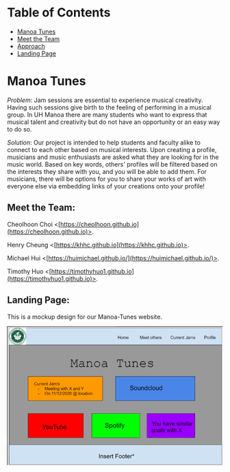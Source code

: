 
# Table of Contents

* [Manoa Tunes](#manoa-tunes)
* [Meet the Team](#meet-the-team)
* [Approach](#approach)
* [Landing Page](#landing-page)

# Manoa Tunes 

_Problem_: Jam sessions are essential to experience musical creativity. Having such sessions give birth to the feeling of performing in a musical group. In UH Manoa there are many students who want to express that musical talent and creativity but do not have an opportunity or an easy way to do so.

_Solution_: Our project is intended to help students and faculty alike to connect to each other based on musical interests. Upon creating a profile, musicians and music enthusiasts are asked what they are looking for in the music world. Based on key words, others' profiles will be filtered based on the interests they share with you, and you will be able to add them. For musicians, there will be options for you to share your works of art with everyone else via embedding links of your creations onto your profile!

## Meet the Team:

Cheolhoon Choi <[https://cheolhoon.github.io](https://cheolhoon.github.io)>. <br />

Henry Cheung <[https://khhc.github.io](https://khhc.github.io)>. <br />

Michael Hui <[https://huimichael.github.io/](https://huimichael.github.io/)>. <br />

Timothy Huo <[https://timothyhuo1.github.io](https://timothyhuo1.github.io)>. <br />

## Landing Page:
This is a mockup design for our Manoa-Tunes website.

<img src="images/Mockup3.png">

